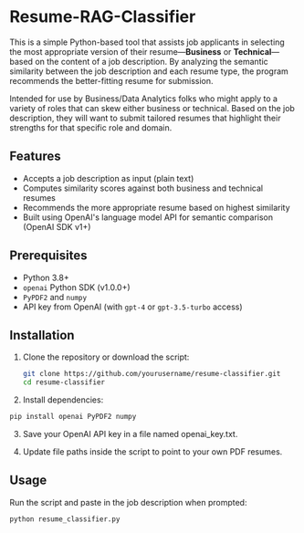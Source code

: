 # Resume-RAG-Classifier

This is a simple Python-based tool that assists job applicants in selecting the most appropriate version of their resume—**Business** or **Technical**—based on the content of a job description. By analyzing the semantic similarity between the job description and each resume type, the program recommends the better-fitting resume for submission.

Intended for use by Business/Data Analytics folks who might apply to a variety of roles that can skew either business or technical. Based on the job description, they will want to submit tailored resumes that highlight their strengths for that specific role and domain.

## Features

- Accepts a job description as input (plain text)
- Computes similarity scores against both business and technical resumes
- Recommends the more appropriate resume based on highest similarity
- Built using OpenAI's language model API for semantic comparison (OpenAI SDK v1+)

## Prerequisites

- Python 3.8+
- `openai` Python SDK (v1.0.0+)
- `PyPDF2` and `numpy`
- API key from OpenAI (with `gpt-4` or `gpt-3.5-turbo` access)

## Installation

1. Clone the repository or download the script:
   ```bash
   git clone https://github.com/yourusername/resume-classifier.git
   cd resume-classifier

2. Install dependencies:
```bash
pip install openai PyPDF2 numpy
```

3. Save your OpenAI API key in a file named openai_key.txt.

4. Update file paths inside the script to point to your own PDF resumes.

## Usage

Run the script and paste in the job description when prompted:

```
python resume_classifier.py
```

